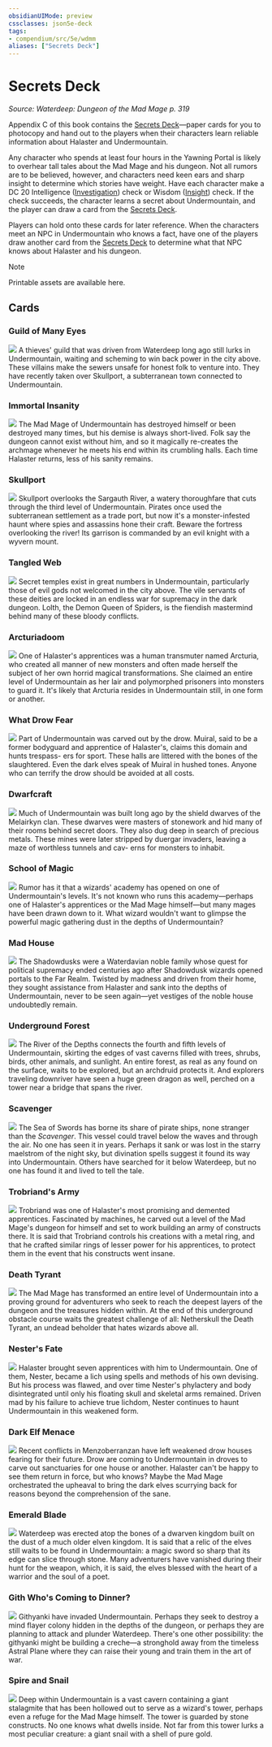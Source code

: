 ```yaml
---
obsidianUIMode: preview
cssclasses: json5e-deck
tags:
- compendium/src/5e/wdmm
aliases: ["Secrets Deck"]
---
```

# Secrets Deck
*Source: Waterdeep: Dungeon of the Mad Mage p. 319*  

Appendix C of this book contains the [Secrets Deck](/Systems/5e/decks/secrets-deck-wdmm.md)—paper cards for you to photocopy and hand out to the players when their characters learn reliable information about Halaster and Undermountain.

Any character who spends at least four hours in the Yawning Portal is likely to overhear tall tales about the Mad Mage and his dungeon. Not all rumors are to be believed, however, and characters need keen ears and sharp insight to determine which stories have weight. Have each character make a DC 20 Intelligence ([Investigation](/Systems/5e/rules/skills.md#Investigation)) check or Wisdom ([Insight](/Systems/5e/rules/skills.md#Insight)) check. If the check succeeds, the character learns a secret about Undermountain, and the player can draw a card from the [Secrets Deck](/Systems/5e/decks/secrets-deck-wdmm.md).

Players can hold onto these cards for later reference. When the characters meet an NPC in Undermountain who knows a fact, have one of the players draw another card from the [Secrets Deck](/Systems/5e/decks/secrets-deck-wdmm.md) to determine what that NPC knows about Halaster and his dungeon.

> [!note]
> Printable assets are available here.

## Cards

### Guild of Many Eyes
![](https://raw.githubusercontent.com/5etools-mirror-2/5etools-img/main/decks/WDMM/Secrets/GuildofManyEyes.webp#card)
A thieves' guild that was driven from Waterdeep long ago still lurks in Undermountain, waiting and scheming to win back power in the city above. These villains make the sewers unsafe for honest folk to venture into. They have recently taken over Skullport, a subterranean town connected to Undermountain.

### Immortal Insanity
![](https://raw.githubusercontent.com/5etools-mirror-2/5etools-img/main/decks/WDMM/Secrets/ImmortalInsanity.webp#card)
The Mad Mage of Undermountain has destroyed himself or been destroyed many times, but his demise is always short-lived. Folk say the dungeon cannot exist without him, and so it magically re-creates the archmage whenever he meets his end within its crumbling halls. Each time Halaster returns, less of his sanity remains.

### Skullport
![](https://raw.githubusercontent.com/5etools-mirror-2/5etools-img/main/decks/WDMM/Secrets/Skullport.webp#card)
Skullport overlooks the Sargauth River, a watery thoroughfare that cuts through the third level of Undermountain. Pirates once used the subterranean settlement as a trade port, but now it's a monster-infested haunt where spies and assassins hone their craft. Beware the fortress overlooking the river! Its garrison is commanded by an evil knight with a wyvern mount.

### Tangled Web
![](https://raw.githubusercontent.com/5etools-mirror-2/5etools-img/main/decks/WDMM/Secrets/TangledWeb.webp#card)
Secret temples exist in great numbers in Undermountain, particularly those of evil gods not welcomed in the city above. The vile servants of these deities are locked in an endless war for supremacy in the dark dungeon. Lolth, the Demon Queen of Spiders, is the fiendish mastermind behind many of these bloody conflicts.

### Arcturiadoom
![](https://raw.githubusercontent.com/5etools-mirror-2/5etools-img/main/decks/WDMM/Secrets/Arcturiadoom.webp#card)
One of Halaster's apprentices was a human transmuter named Arcturia, who created all manner of new monsters and often made herself the subject of her own horrid magical transformations. She claimed an entire level of Undermountain as her lair and polymorphed prisoners into monsters to guard it. It's likely that Arcturia resides in Undermountain still, in one form or another.

### What Drow Fear
![](https://raw.githubusercontent.com/5etools-mirror-2/5etools-img/main/decks/WDMM/Secrets/WhatDrowFear.webp#card)
Part of Undermountain was carved out by the drow. Muiral, said to be a former bodyguard and apprentice of Halaster's, claims this domain and hunts trespass- ers for sport. These halls are littered with the bones of the slaughtered. Even the dark elves speak of Muiral in hushed tones. Anyone who can terrify the drow should be avoided at all costs.

### Dwarfcraft
![](https://raw.githubusercontent.com/5etools-mirror-2/5etools-img/main/decks/WDMM/Secrets/Dwarfcraft.webp#card)
Much of Undermountain was built long ago by the shield dwarves of the Melairkyn clan. These dwarves were masters of stonework and hid many of their rooms behind secret doors. They also dug deep in search of precious metals. These mines were later stripped by duergar invaders, leaving a maze of worthless tunnels and cav- erns for monsters to inhabit.

### School of Magic
![](https://raw.githubusercontent.com/5etools-mirror-2/5etools-img/main/decks/WDMM/Secrets/SchoolOfMagic.webp#card)
Rumor has it that a wizards' academy has opened on one of Undermountain's levels. It's not known who runs this academy—perhaps one of Halaster's apprentices or the Mad Mage himself—but many mages have been drawn down to it. What wizard wouldn't want to glimpse the powerful magic gathering dust in the depths of Undermountain?

### Mad House
![](https://raw.githubusercontent.com/5etools-mirror-2/5etools-img/main/decks/WDMM/Secrets/MadHouse.webp#card)
The Shadowdusks were a Waterdavian noble family whose quest for political supremacy ended centuries ago after Shadowdusk wizards opened portals to the Far Realm. Twisted by madness and driven from their home, they sought assistance from Halaster and sank into the depths of Undermountain, never to be seen again—yet vestiges of the noble house undoubtedly remain.

### Underground Forest
![](https://raw.githubusercontent.com/5etools-mirror-2/5etools-img/main/decks/WDMM/Secrets/UndergroundForest.webp#card)
The River of the Depths connects the fourth and fifth levels of Undermountain, skirting the edges of vast caverns filled with trees, shrubs, birds, other animals, and sunlight. An entire forest, as real as any found on the surface, waits to be explored, but an archdruid protects it. And explorers traveling downriver have seen a huge green dragon as well, perched on a tower near a bridge that spans the river.

### Scavenger
![](https://raw.githubusercontent.com/5etools-mirror-2/5etools-img/main/decks/WDMM/Secrets/Scavenger.webp#card)
The Sea of Swords has borne its share of pirate ships, none stranger than the *Scavenger*. This vessel could travel below the waves and through the air. No one has seen it in years. Perhaps it sank or was lost in the starry maelstrom of the night sky, but divination spells suggest it found its way into Undermountain. Others have searched for it below Waterdeep, but no one has found it and lived to tell the tale.

### Trobriand's Army
![](https://raw.githubusercontent.com/5etools-mirror-2/5etools-img/main/decks/WDMM/Secrets/TrobriandsArmy.webp#card)
Trobriand was one of Halaster's most promising and demented apprentices. Fascinated by machines, he carved out a level of the Mad Mage's dungeon for himself and set to work building an army of constructs there. It is said that Trobriand controls his creations with a metal ring, and that he crafted similar rings of lesser power for his apprentices, to protect them in the event that his constructs went insane.

### Death Tyrant
![](https://raw.githubusercontent.com/5etools-mirror-2/5etools-img/main/decks/WDMM/Secrets/DeathTyrant.webp#card)
The Mad Mage has transformed an entire level of Undermountain into a proving ground for adventurers who seek to reach the deepest layers of the dungeon and the treasures hidden within. At the end of this underground obstacle course waits the greatest challenge of all: Netherskull the Death Tyrant, an undead beholder that hates wizards above all.

### Nester's Fate
![](https://raw.githubusercontent.com/5etools-mirror-2/5etools-img/main/decks/WDMM/Secrets/NestersFate.webp#card)
Halaster brought seven apprentices with him to Undermountain. One of them, Nester, became a lich using spells and methods of his own devising. But his process was flawed, and over time Nester's phylactery and body disintegrated until only his floating skull and skeletal arms remained. Driven mad by his failure to achieve true lichdom, Nester continues to haunt Undermountain in this weakened form.

### Dark Elf Menace
![](https://raw.githubusercontent.com/5etools-mirror-2/5etools-img/main/decks/WDMM/Secrets/DarkElfMenace.webp#card)
Recent conflicts in Menzoberranzan have left weakened drow houses fearing for their future. Drow are coming to Undermountain in droves to carve out sanctuaries for one house or another. Halaster can't be happy to see them return in force, but who knows? Maybe the Mad Mage orchestrated the upheaval to bring the dark elves scurrying back for reasons beyond the comprehension of the sane.

### Emerald Blade
![](https://raw.githubusercontent.com/5etools-mirror-2/5etools-img/main/decks/WDMM/Secrets/EmeraldBlade.webp#card)
Waterdeep was erected atop the bones of a dwarven kingdom built on the dust of a much older elven kingdom. It is said that a relic of the elves still waits to be found in Undermountain: a magic sword so sharp that its edge can slice through stone. Many adventurers have vanished during their hunt for the weapon, which, it is said, the elves blessed with the heart of a warrior and the soul of a poet.

### Gith Who's Coming to Dinner?
![](https://raw.githubusercontent.com/5etools-mirror-2/5etools-img/main/decks/WDMM/Secrets/GithWhosComingToDinner.webp#card)
Githyanki have invaded Undermountain. Perhaps they seek to destroy a mind flayer colony hidden in the depths of the dungeon, or perhaps they are planning to attack and plunder Waterdeep. There's one other possibility: the githyanki might be building a creche—a stronghold away from the timeless Astral Plane where they can raise their young and train them in the art of war.

### Spire and Snail
![](https://raw.githubusercontent.com/5etools-mirror-2/5etools-img/main/decks/WDMM/Secrets/SpireandSnail.webp#card)
Deep within Undermountain is a vast cavern containing a giant stalagmite that has been hollowed out to serve as a wizard's tower, perhaps even a refuge for the Mad Mage himself. The tower is guarded by stone constructs. No one knows what dwells inside. Not far from this tower lurks a most peculiar creature: a giant snail with a shell of pure gold.